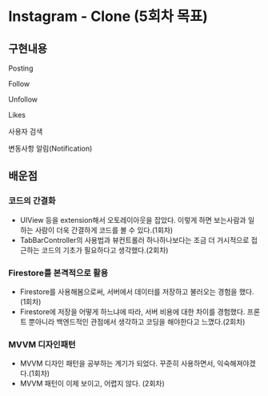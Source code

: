 # Instagram - Clone (5회차 목표)

##  구현내용

Posting

Follow

Unfollow

Likes

사용자 검색

변동사항 알림(Notification)

## 배운점 

### 코드의 간결화

- UIView 등을 extension해서 오토레이아웃을 잡았다. 이렇게 하면 보는사람과 일하는 사람이 더욱 간결하게 코드를 볼 수 있다.(1회차)
- TabBarController의 사용법과 뷰컨트롤러 하나하나보다는 조금 더 거시적으로 접근하는 코드의 기초가 필요하다고 생각했다.(2회차)

### Firestore를 본격적으로 활용

- Firestore를 사용해봄으로써, 서버에서 데이터를 저장하고 불러오는 경험을 했다. (1회차)
- Firestore에 저장을 어떻게 하느냐에 따라, 서버 비용에 대한 차이를 경험했다. 프론트 뿐아니라 백엔드적인 관점에서 생각하고 코딩을 해야한다고 느꼈다.(2회차)

### MVVM 디자인패턴

- MVVM 디자인 패턴을 공부하는 계기가 되었다. 꾸준히 사용하면서, 익숙해져야겠다.(1회차)
- MVVM 패턴이 이제 보이고, 어렵지 않다. (2회차)
